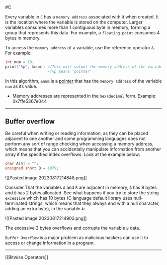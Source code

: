 #C

Every variable in `C` has a `memory address` associated with it when created. It is the location where the variable is stored on the computer. Larger variables consumes more than 1 contiguous byte in memory, forming a group that represents this data. For example, a `floating point` consumes 4 bytes in memory.

To access the `memory address` of a variable, use the reference operator `&`. For example:

```C
int num = 10;
print("%p", &num); //This will output the memory address of the variable 'num'
				   //%p means 'pointer'
```

In this algorithm, `&num` is a [pointer](Pointer.md) that has the `memory address` of the variable `num` as its value.

- Memory addresses are represented in the `hexadecimal` form. Example: 0x7ffe5367e044

---------------------

## Buffer overflow

Be careful when writing or reading information, as they can be placed adjacent to one another and some programming languages does not perform any sort of range checking when accessing a memory address, which means that you can accidentally manipulate information from another array if the specified index overflows. Look at the example below:

```C
char A[8] = "";
unsigned short B = 1979;
```

![[Pasted image 20230817214848.png]]

Consider That the variables `A` and `B` are adjacent in memory, `A` has 8 bytes and `B` has 2 bytes allocated. See what happens if you try to store the string `excessive` which has 10 bytes (C language default library uses null-terminated strings, which means that they always end with a null character, adding an extra byte), in the variable `A`:

![[Pasted image 20230817214903.png]]

The excessive 2 bytes overflows and corrupts the variable `B` data.

`Buffer Overflow` is a major problem as malicious hackers can use it to access or change information in a program.

-----------------

[[Bitwise Operators]]